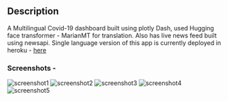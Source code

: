 ## Description
A Multilingual Covid-19 dashboard built using plotly Dash, used Hugging face transformer - MarianMT for translation.
Also has live news feed built using newsapi.
Single language version of this app is currently deployed in heroku - [here](https://dash-covid19-multilingual.herokuapp.com/)

### Screenshots - 

![screenshot1](https://github.com/nagarajbhat/dash-covid19-multilingual/blob/master/screenshots/screenshot1.PNG)
![screenshot2](https://github.com/nagarajbhat/dash-covid19-multilingual/blob/master/screenshots/screenshot2.PNG)
![screenshot3](https://github.com/nagarajbhat/dash-covid19-multilingual/blob/master/screenshots/screenshot3.PNG)
![screenshot4](https://github.com/nagarajbhat/dash-covid19-multilingual/blob/master/screenshots/screenshot4.PNG)
![screenshot5](https://github.com/nagarajbhat/dash-covid19-multilingual/blob/master/screenshots/screenshot5.PNG)


